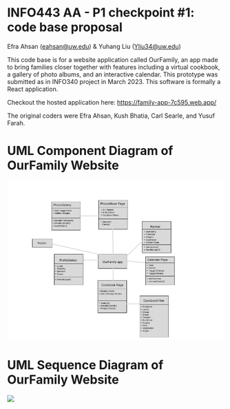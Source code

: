 # INFO443 AA - P1 checkpoint #1: code base proposal
Efra Ahsan (eahsan@uw.edu) & Yuhang Liu (Yliu34@uw.edu)

This code base is for a website application called OurFamily, an app made to bring
families closer together with features including a virtual cookbook, a gallery of photo albums,
and an interactive calendar. This prototype was submitted as in INFO340 project in March 2023.
This software is formally a React application.

Checkout the hosted application here: https://family-app-7c595.web.app/

The original coders were Efra Ahsan, Kush Bhatia, Carl Searle, and Yusuf Farah.

# UML Component Diagram of OurFamily Website

<img src="images/draft-UML-component-diagram.png">

# UML Sequence Diagram of OurFamily Website

<img src="image/draft-UML-sequence-diagram.png">
